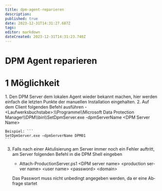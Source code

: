 ```yaml
---
title: dpm-agent-reparieren
description: 
published: true
date: 2023-12-31T14:31:27.687Z
tags: 
editor: markdown
dateCreated: 2023-12-31T14:31:23.740Z
---
```


# DPM Agent reparieren

# <span id="bkmrk-"></span><span class="mw-headline" id="bkmrk-1-m%C3%B6glichkeit-1">1 Möglichkeit</span>

<div class="vector-body" id="bkmrk-den-dpm-server-dem-l"><div class="mw-body-content mw-content-ltr" dir="ltr" id="bkmrk-den-dpm-server-dem-l-1" lang="de"><div class="mw-parser-output">1. Den DPM Server dem lokalen Agent wieder bekannt machen, hier werden einfach die letzten Punkte der manuellen Installation eingehalten.
2. Auf dem Client folgenden Befehl ausführen 
    - &lt;Laufwerksbuchstabe&gt;:\\Programme\\Microsoft Data Protection Manager\\DPM\\bin\\SetDpmServer.exe -dpmServerName &lt;DPM Server Name&gt;
    
      
    Beispiel: ```
    SetDpmServer.exe –dpmServerName DPM01
    ```
3. Falls nach einer Aktulisierung am Server immer noch ein Fehler auftritt, am Server folgenden Befehl in die DPM Shell eingeben 
    - Attach-ProductionServer.ps1 &lt;DPM server name&gt; &lt;production server name&gt; &lt;user name&gt; &lt;password&gt; &lt;domain&gt;
    
    Das Passwort muss nicht unbedingt angegeben werden, da er eine Abfrage startet

</div></div></div>